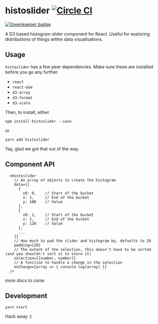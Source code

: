 # histoslider [![Circle CI](https://circleci.com/gh/samhogg/histoslider.svg?style=svg)](https://circleci.com/gh/samhogg/histoslider)

[![Greenkeeper badge](https://badges.greenkeeper.io/samhogg/histoslider.svg)](https://greenkeeper.io/)

A D3 based histogram slider component for React. Useful for exploring distributions of things within data visualisations.

## Usage

`histoslider` has a few peer dependencies. Make sure these are installed before you go any further.

* `react`
* `react-dom`
* `d3-array`
* `d3-format`
* `d3-scale`

Then, to install, either

`npm install histoslider --save`

or

`yarn add histoslider`

Yay, glad we got that out of the way.

## Component API

```JSX
  <Histoslider
    // An array of objects to create the histogram
    data={[
      {
        x0: 0,    // Start of the bucket
        x: 1,     // End of the bucket
        y: 100    // Value
      },
      {
        x0: 1,    // Start of the bucket
        x: 2,     // End of the bucket
        y: 120    // Value
      },
      ...
    ]}
    // How much to pad the slider and histogram by, defaults to 20
    padding={20}
    // The extent of the selection, this doesn't have to be sorted (and you shouldn't sort it to store it)
    selection={[number, number]}
    // A function to handle a change in the selection
    onChange={array => { console.log(array) }}
  />
```

*more docs to come*

## Development

`yarn start`

Hack away :)
